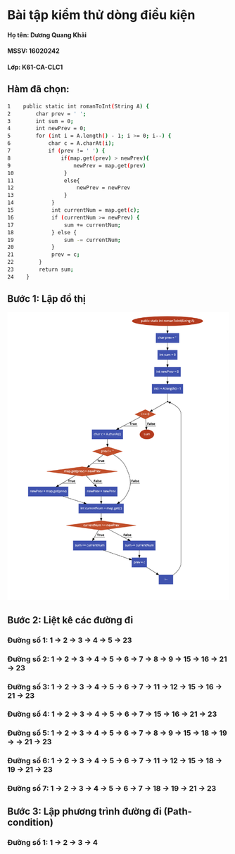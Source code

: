 # Bài tập kiểm thử dòng điều kiện

#### Họ tên: Dương Quang Khải
#### MSSV: 16020242
#### Lớp: K61-CA-CLC1

## **Hàm đã chọn:**

```sh
1    public static int romanToInt(String A) {
2        char prev = ' ';
3        int sum = 0;
4        int newPrev = 0;
5        for (int i = A.length() - 1; i >= 0; i--) {
6            char c = A.charAt(i);
7            if (prev != ' ') {
8                if(map.get(prev) > newPrev){
9                    newPrev = map.get(prev)
10                }
11                else{
12                    newPrev = newPrev
13                }
14            }
15            int currentNum = map.get(c);
16            if (currentNum >= newPrev) {
17                sum += currentNum;
18            } else {
19                sum -= currentNum;
20            }
21            prev = c;
22        }
23        return sum;
24    }
```

## **Bước 1: Lập đồ thị**

![](flowchart.png)

## **Bước 2: Liệt kê các đường đi**

### **Đường số 1**: 1 &rarr; 2 &rarr; 3 &rarr; 4 &rarr; 5 &rarr; 23

### **Đường số 2**: 1 &rarr; 2 &rarr; 3 &rarr; 4 &rarr; 5 &rarr; 6 &rarr; 7 &rarr; 8 &rarr; 9 &rarr; 15 &rarr; 16 &rarr; 21 &rarr; 23

### **Đường số 3**: 1 &rarr; 2 &rarr; 3 &rarr; 4 &rarr; 5 &rarr; 6 &rarr; 7 &rarr; 11 &rarr; 12 &rarr; 15 &rarr; 16 &rarr; 21 &rarr; 23

### **Đường số 4**: 1 &rarr; 2 &rarr; 3 &rarr; 4 &rarr; 5 &rarr; 6 &rarr; 7 &rarr; 15 &rarr; 16 &rarr; 21 &rarr; 23

### **Đường số 5**: 1 &rarr; 2 &rarr; 3 &rarr; 4 &rarr; 5 &rarr; 6 &rarr; 7 &rarr; 8 &rarr; 9 &rarr; 15 &rarr; 18 &rarr; 19 &rarr; &rarr; 21 &rarr; 23

### **Đường số 6**: 1 &rarr; 2 &rarr; 3 &rarr; 4 &rarr; 5 &rarr; 6 &rarr; 7 &rarr; 11 &rarr; 12 &rarr; 15 &rarr; 18 &rarr; 19 &rarr; 21 &rarr; 23

### **Đường số 7**: 1 &rarr; 2 &rarr; 3 &rarr; 4 &rarr; 5 &rarr; 6 &rarr; 7 &rarr; 18 &rarr; 19 &rarr; 21 &rarr; 23 

## **Bước 3: Lập phương trình đường đi (Path-condition)**

### **Đường số 1**: 1 &rarr; 2 &rarr; 3 &rarr; 4

```sh

```



